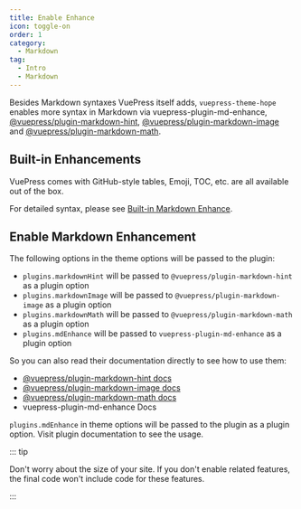 ```yaml
---
title: Enable Enhance
icon: toggle-on
order: 1
category:
  - Markdown
tag:
  - Intro
  - Markdown
---
```


Besides Markdown syntaxes VuePress itself adds, `vuepress-theme-hope` enables more syntax in Markdown via <ProjectLink name="md-enhance">vuepress-plugin-md-enhance</ProjectLink>, [@vuepress/plugin-markdown-hint][markdown-hint], [@vuepress/plugin-markdown-image][markdown-image] and [@vuepress/plugin-markdown-math][markdown-math].

<!-- more -->

## Built-in Enhancements

VuePress comes with GitHub-style tables, Emoji, TOC, etc. are all available out of the box.

For detailed syntax, please see [Built-in Markdown Enhance](../../cookbook/vuepress/markdown.md).

## Enable Markdown Enhancement

The following options in the theme options will be passed to the plugin:

- `plugins.markdownHint` will be passed to `@vuepress/plugin-markdown-hint` as a plugin option
- `plugins.markdownImage` will be passed to `@vuepress/plugin-markdown-image` as a plugin option
- `plugins.markdownMath` will be passed to `@vuepress/plugin-markdown-math` as a plugin option
- `plugins.mdEnhance` will be passed to `vuepress-plugin-md-enhance` as a plugin option

So you can also read their documentation directly to see how to use them:

- [@vuepress/plugin-markdown-hint docs][markdown-hint]
- [@vuepress/plugin-markdown-image docs][markdown-image]
- [@vuepress/plugin-markdown-math docs][markdown-math]
- <ProjectLink name="md-enhance">vuepress-plugin-md-enhance Docs</ProjectLink>

`plugins.mdEnhance` in theme options will be passed to the plugin as a plugin option. Visit <ProjectLink name="md-enhance">plugin documentation</ProjectLink> to see the usage.

::: tip

Don't worry about the size of your site. If you don't enable related features, the final code won't include code for these features.

:::

[markdown-hint]: https://ecosystem.vuejs.press/plugins/markdown/markdown-hint.html
[markdown-image]: https://ecosystem.vuejs.press/plugins/markdown/markdown-image.html
[markdown-math]: https://ecosystem.vuejs.press/plugins/markdown/markdown-math.html
